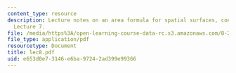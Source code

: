 ```yaml
---
content_type: resource
description: Lecture notes on an area formula for spatial surfaces, continued from
  Lecture 7.
file: /media/https%3A/open-learning-course-data-rc.s3.amazonaws.com/8-251-string-theory-for-undergraduates-spring-2007/e653d0e73146e6ba97242ad399e99366_lec8.pdf
file_type: application/pdf
resourcetype: Document
title: lec8.pdf
uid: e653d0e7-3146-e6ba-9724-2ad399e99366
---
```

